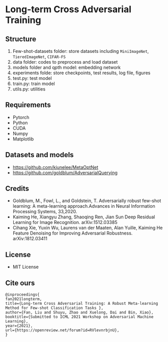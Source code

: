 # Long-term Cross Adversarial Training
## Structure
1. Few-shot-datasets folder: store datasets including `MiniImageNet`, `TieredImageNet`, `CIFAR-FS`
2. data folder: codes to preprocess and load dataset
3. models folder and qpth model: embedding network
4. experiments folde: store checkpoints, test results, log file, figures
4. test.py: test model
5. train.py: train model
6. utils.py: utilities

## Requirements
- Pytorch
- Python
- CUDA
- Numpy
- Matplotlib

## Datasets and models
- https://github.com/kjunelee/MetaOptNet
- https://github.com/goldblum/AdversarialQuerying

## Credits
- Goldblum, M., Fowl, L., and Goldstein, T. Adversarially robust few-shot learning: A meta-learning approach.Advances in Neural Information Processing Systems, 33,2020.
- Kaiming He, Xiangyu Zhang, Shaoqing Ren, Jian Sun Deep Residual Learning for Image Recognition. arXiv:1512.03385
- Cihang Xie, Yuxin Wu, Laurens van der Maaten, Alan Yuille, Kaiming He Feature Denoising for Improving Adversarial Robustness. arXiv:1812.03411

## License
- MIT License

## Cite ours
```
@inproceedings{
fan2021longterm,
title={Long-term Cross Adversarial Training: A Robust Meta-learning Method for Few-shot Classification Tasks },
author={Fan, Liu and Shuyu, Zhao and Xuelong, Dai and Bin, Xiao},
booktitle={Submitted to ICML 2021 Workshop on Adversarial Machine Learning},
year={2021},
url={https://openreview.net/forum?id=RVlevnrbjnU},
}
```
